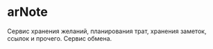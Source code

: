 # arNote
Сервис хранения желаний, планирования трат, хранения заметок, ссылок и прочего. Сервис обмена.
